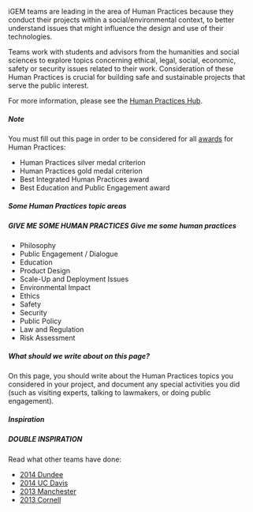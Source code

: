 iGEM teams are leading in the area of Human Practices because they conduct their projects within a social/environmental context, to better understand issues that might influence the design and use of their technologies.

Teams work with students and advisors from the humanities and social sciences to explore topics concerning ethical, legal, social, economic, safety or security issues related to their work. Consideration of these Human Practices is crucial for building safe and sustainable projects that serve the public interest.

For more information, please see the [Human Practices Hub](http://2016.igem.org/Human_Practices).

##### Note

You must fill out this page in order to be considered for all [awards](http://2016.igem.org/Judging/Awards) for Human Practices:

*   Human Practices silver medal criterion
*   Human Practices gold medal criterion
*   Best Integrated Human Practices award
*   Best Education and Public Engagement award

##### Some Human Practices topic areas
##### GIVE ME SOME HUMAN PRACTICES Give me some human practices

*   Philosophy
*   Public Engagement / Dialogue
*   Education
*   Product Design
*   Scale-Up and Deployment Issues
*   Environmental Impact
*   Ethics
*   Safety
*   Security
*   Public Policy
*   Law and Regulation
*   Risk Assessment

##### What should we write about on this page?

On this page, you should write about the Human Practices topics you considered in your project, and document any special activities you did (such as visiting experts, talking to lawmakers, or doing public engagement).

##### Inspiration
##### DOUBLE INSPIRATION

Read what other teams have done:

*   [2014 Dundee](http://2014.igem.org/Team:Dundee/policypractice/experts)
*   [2014 UC Davis](http://2014.igem.org/Team:UC_Davis/Policy_Practices_Overview)
*   [2013 Manchester](http://2013.igem.org/Team:Manchester/HumanPractices)
*   [2013 Cornell](http://2013.igem.org/Team:Cornell/outreach)
